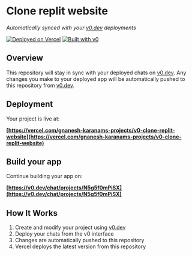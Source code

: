 # Clone replit website

*Automatically synced with your [v0.dev](https://v0.dev) deployments*

[![Deployed on Vercel](https://img.shields.io/badge/Deployed%20on-Vercel-black?style=for-the-badge&logo=vercel)](https://vercel.com/gnanesh-karanams-projects/v0-clone-replit-website)
[![Built with v0](https://img.shields.io/badge/Built%20with-v0.dev-black?style=for-the-badge)](https://v0.dev/chat/projects/N5g5f0mPiSX)

## Overview

This repository will stay in sync with your deployed chats on [v0.dev](https://v0.dev).
Any changes you make to your deployed app will be automatically pushed to this repository from [v0.dev](https://v0.dev).

## Deployment

Your project is live at:

**[https://vercel.com/gnanesh-karanams-projects/v0-clone-replit-website](https://vercel.com/gnanesh-karanams-projects/v0-clone-replit-website)**

## Build your app

Continue building your app on:

**[https://v0.dev/chat/projects/N5g5f0mPiSX](https://v0.dev/chat/projects/N5g5f0mPiSX)**

## How It Works

1. Create and modify your project using [v0.dev](https://v0.dev)
2. Deploy your chats from the v0 interface
3. Changes are automatically pushed to this repository
4. Vercel deploys the latest version from this repository
